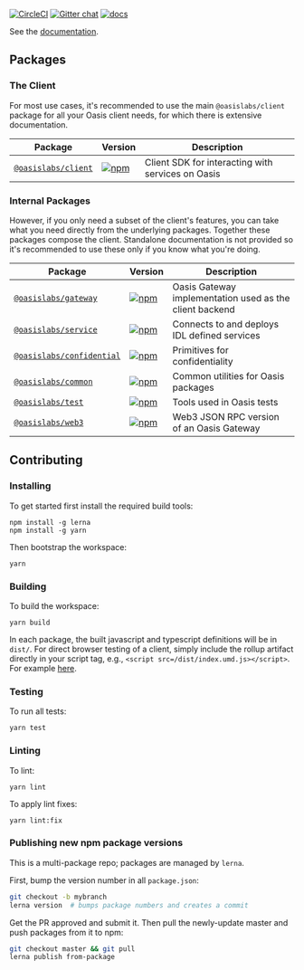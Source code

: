 [![CircleCI](https://circleci.com/gh/oasislabs/oasis.js.svg?style=svg)](https://circleci.com/gh/oasislabs/oasis.js)
[![Gitter chat](https://badges.gitter.im/Oasis-official/Lobby.svg)](https://gitter.im/Oasis-official/Lobby?utm_source=badge&utm_medium=badge&utm_campaign=pr-badge&utm_content=badge)
[![docs](https://readthedocs.com/projects/oasis-labs-oasis-client/badge/?version=latest)](https://oasis-labs-oasis-client.readthedocs-hosted.com/en/latest/)

See the [documentation](https://oasis-labs-oasis-client.readthedocs-hosted.com/en/latest/).

## Packages

### The Client

For most use cases, it's recommended to use the main `@oasislabs/client` package
for all your Oasis client needs, for which there is extensive documentation.

| Package                                 | Version                                                                                                       | Description                                       |
| --------------------------------------- | ------------------------------------------------------------------------------------------------------------- | ------------------------------------------------- |
| [`@oasislabs/client`](/packages/client) | [![npm](https://img.shields.io/npm/v/@oasislabs/client.svg)](https://www.npmjs.com/package/@oasislabs/client) | Client SDK for interacting with services on Oasis |

### Internal Packages

However, if you only need a subset of the client's features, you can take what
you need directly from the underlying packages. Together these packages compose
the client. Standalone documentation is not provided so it's recommended to use
these only if you know what you're doing.

| Package                                             | Version                                                                                                                   | Description                                             |
| --------------------------------------------------- | ------------------------------------------------------------------------------------------------------------------------- | ------------------------------------------------------- |
| [`@oasislabs/gateway`](/packages/gateway)           | [![npm](https://img.shields.io/npm/v/@oasislabs/gateway.svg)](https://www.npmjs.com/package/@oasislabs/gateway)           | Oasis Gateway implementation used as the client backend |
| [`@oasislabs/service`](/packages/service)           | [![npm](https://img.shields.io/npm/v/@oasislabs/service.svg)](https://www.npmjs.com/package/@oasislabs/service)           | Connects to and deploys IDL defined services            |
| [`@oasislabs/confidential`](/packages/confidential) | [![npm](https://img.shields.io/npm/v/@oasislabs/confidential.svg)](https://www.npmjs.com/package/@oasislabs/confidential) | Primitives for confidentiality                          |
| [`@oasislabs/common`](/packages/common)             | [![npm](https://img.shields.io/npm/v/@oasislabs/common.svg)](https://www.npmjs.com/package/@oasislabs/common)             | Common utilities for Oasis packages                     |
| [`@oasislabs/test`](/packages/test)                 | [![npm](https://img.shields.io/npm/v/@oasislabs/test.svg)](https://www.npmjs.com/package/@oasislabs/test)                 | Tools used in Oasis tests                               |
| [`@oasislabs/web3`](/packages/web3)                 | [![npm](https://img.shields.io/npm/v/@oasislabs/web3.svg)](https://www.npmjs.com/package/@oasislabs/web3)                 | Web3 JSON RPC version of an Oasis Gateway               |

## Contributing

### Installing

To get started first install the required build tools:

```
npm install -g lerna
npm install -g yarn
```

Then bootstrap the workspace:

```
yarn
```

### Building

To build the workspace:

```
yarn build
```

In each package, the built javascript and typescript definitions will be in `dist/`. For direct browser testing of a client, simply include the rollup artifact directly in your script tag, e.g., `<script src=/dist/index.umd.js></script>`. For example [here](https://github.com/oasislabs/oasis.js/blob/master/packages/client/test/browser/service/index.html#L3).

### Testing

To run all tests:

```
yarn test
```

### Linting

To lint:

```
yarn lint
```

To apply lint fixes:

```
yarn lint:fix
```

### Publishing new npm package versions

This is a multi-package repo; packages are managed by `lerna`.

First, bump the version number in all `package.json`:

```sh
git checkout -b mybranch
lerna version  # bumps package numbers and creates a commit
```

Get the PR approved and submit it. Then pull the newly-update master
and push packages from it to npm:

```sh
git checkout master && git pull
lerna publish from-package
```
